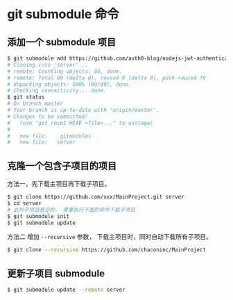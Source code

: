 # git submodule 命令

## 添加一个 submodule 项目
```sh
$ git submodule add https://github.com/auth0-blog/nodejs-jwt-authentication-sample.git server
# Cloning into 'server'...
# remote: Counting objects: 80, done.
# remote: Total 80 (delta 0), reused 0 (delta 0), pack-reused 79
# Unpacking objects: 100% (80/80), done.
# Checking connectivity... done.
$ git status
# On branch master
# Your branch is up-to-date with 'origin/master'.
# Changes to be committed:
#   (use "git reset HEAD <file>..." to unstage)
#
# 	new file:   .gitmodules
# 	new file:   server

```

## 克隆一个包含子项目的项目
方法一，先下载主项目再下载子项目。
```sh
$ git clone https://github.com/xxx/MainProject.git server
$ cd server
# 此时子项目是空的， 需要执行下面的命令下载子项目
$ git submodule init
$ git submodule update
```
方法二 增加 `--recursive` 参数， 下载主项目时，同时自动下载所有子项目。
```sh
$ git clone --recursive https://github.com/chaconinc/MainProject

```
## 更新子项目 submodule
```sh
$ git submodule update --remote server
```
